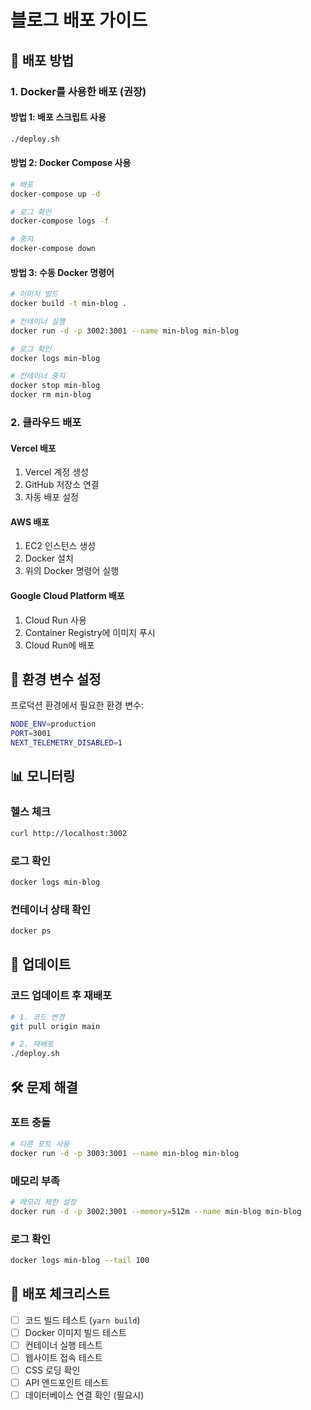 # 블로그 배포 가이드

## 🚀 배포 방법

### 1. Docker를 사용한 배포 (권장)

#### 방법 1: 배포 스크립트 사용
```bash
./deploy.sh
```

#### 방법 2: Docker Compose 사용
```bash
# 배포
docker-compose up -d

# 로그 확인
docker-compose logs -f

# 중지
docker-compose down
```

#### 방법 3: 수동 Docker 명령어
```bash
# 이미지 빌드
docker build -t min-blog .

# 컨테이너 실행
docker run -d -p 3002:3001 --name min-blog min-blog

# 로그 확인
docker logs min-blog

# 컨테이너 중지
docker stop min-blog
docker rm min-blog
```

### 2. 클라우드 배포

#### Vercel 배포
1. Vercel 계정 생성
2. GitHub 저장소 연결
3. 자동 배포 설정

#### AWS 배포
1. EC2 인스턴스 생성
2. Docker 설치
3. 위의 Docker 명령어 실행

#### Google Cloud Platform 배포
1. Cloud Run 사용
2. Container Registry에 이미지 푸시
3. Cloud Run에 배포

## 🔧 환경 변수 설정

프로덕션 환경에서 필요한 환경 변수:

```bash
NODE_ENV=production
PORT=3001
NEXT_TELEMETRY_DISABLED=1
```

## 📊 모니터링

### 헬스 체크
```bash
curl http://localhost:3002
```

### 로그 확인
```bash
docker logs min-blog
```

### 컨테이너 상태 확인
```bash
docker ps
```

## 🔄 업데이트

### 코드 업데이트 후 재배포
```bash
# 1. 코드 변경
git pull origin main

# 2. 재배포
./deploy.sh
```

## 🛠️ 문제 해결

### 포트 충돌
```bash
# 다른 포트 사용
docker run -d -p 3003:3001 --name min-blog min-blog
```

### 메모리 부족
```bash
# 메모리 제한 설정
docker run -d -p 3002:3001 --memory=512m --name min-blog min-blog
```

### 로그 확인
```bash
docker logs min-blog --tail 100
```

## 📝 배포 체크리스트

- [ ] 코드 빌드 테스트 (`yarn build`)
- [ ] Docker 이미지 빌드 테스트
- [ ] 컨테이너 실행 테스트
- [ ] 웹사이트 접속 테스트
- [ ] CSS 로딩 확인
- [ ] API 엔드포인트 테스트
- [ ] 데이터베이스 연결 확인 (필요시)
